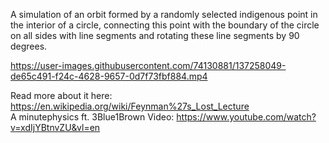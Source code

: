 A simulation of an orbit formed by a randomly selected indigenous point in the interior of a circle, connecting this point with the boundary of the circle on all sides with line segments and rotating these line segments by 90 degrees. 

https://user-images.githubusercontent.com/74130881/137258049-de65c491-f24c-4628-9657-0d7f73fbf884.mp4

Read more about it here: https://en.wikipedia.org/wiki/Feynman%27s_Lost_Lecture<br/>
A minutephysics ft. 3Blue1Brown Video: https://www.youtube.com/watch?v=xdIjYBtnvZU&vl=en

